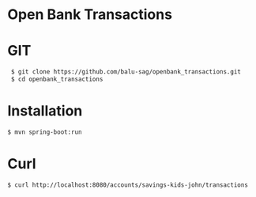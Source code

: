 # Open Bank Transactions


# GIT
```sh
 $ git clone https://github.com/balu-sag/openbank_transactions.git
 $ cd openbank_transactions
 ```

# Installation
```sh
$ mvn spring-boot:run
```

# Curl

```sh
$ curl http://localhost:8080/accounts/savings-kids-john/transactions
```


